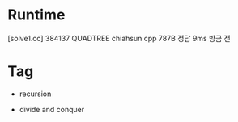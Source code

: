 # Runtime

[solve1.cc]
384137  QUADTREE    chiahsun    cpp 787B    정답    9ms 방금 전


# Tag

* recursion

* divide and conquer
